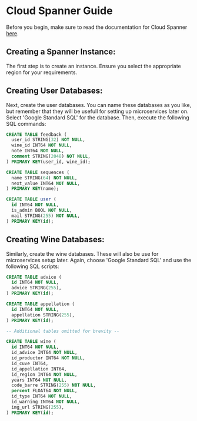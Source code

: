 # Cloud Spanner Guide

Before you begin, make sure to read the documentation for Cloud Spanner [here](https://cloud.google.com/spanner?hl=fr).

## Creating a Spanner Instance:

The first step is to create an instance. Ensure you select the appropriate region for your requirements.

## Creating User Databases:

Next, create the user databases. You can name these databases as you like, but remember that they will be usefull for setting up microservices later on. Select 'Google Standard SQL' for the database. Then, execute the following SQL commands:

```sql
CREATE TABLE feedback (
  user_id STRING(32) NOT NULL,
  wine_id INT64 NOT NULL,
  note INT64 NOT NULL,
  comment STRING(2048) NOT NULL,
) PRIMARY KEY(user_id, wine_id);

CREATE TABLE sequences (
  name STRING(64) NOT NULL,
  next_value INT64 NOT NULL,
) PRIMARY KEY(name);

CREATE TABLE user (
  id INT64 NOT NULL,
  is_admin BOOL NOT NULL,
  mail STRING(255) NOT NULL,
) PRIMARY KEY(id);
```

## Creating Wine Databases:

Similarly, create the wine databases. These will also be use for microservices setup later. Again, choose 'Google Standard SQL' and use the following SQL scripts:

```sql
CREATE TABLE advice (
  id INT64 NOT NULL,
  advice STRING(255),
) PRIMARY KEY(id);

CREATE TABLE appellation (
  id INT64 NOT NULL,
  appellation STRING(255),
) PRIMARY KEY(id);

-- Additional tables omitted for brevity --

CREATE TABLE wine (
  id INT64 NOT NULL,
  id_advice INT64 NOT NULL,
  id_productor INT64 NOT NULL,
  id_cuve INT64,
  id_appellation INT64,
  id_region INT64 NOT NULL,
  years INT64 NOT NULL,
  code_barre STRING(255) NOT NULL,
  percent FLOAT64 NOT NULL,
  id_type INT64 NOT NULL,
  id_warning INT64 NOT NULL,
  img_url STRING(255),
) PRIMARY KEY(id);
```